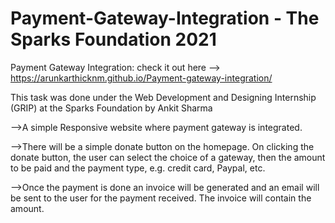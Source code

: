 # Payment-Gateway-Integration - The Sparks Foundation 2021


Payment Gateway Integration: check it out here --> https://arunkarthicknm.github.io/Payment-gateway-integration/

This task was done under the Web Development and Designing Internship (GRIP) at the Sparks Foundation by Ankit Sharma

-->A simple Responsive website where payment gateway is integrated.

-->There will be a simple donate button on the homepage. On clicking the donate button, the user can select the choice of a gateway, then the amount to be paid and the payment     type, e.g. credit card, Paypal, etc.

-->Once the payment is done an invoice will be generated and an email will be sent to the user for the payment received. The invoice will contain the amount.
